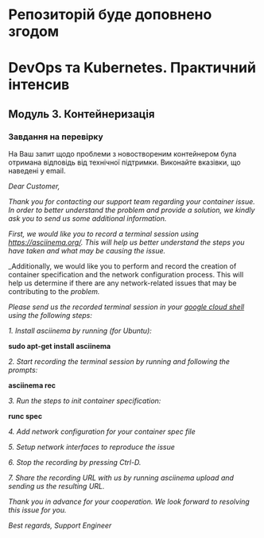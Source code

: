 # Репозиторій буде доповнено згодом

# DevOps та Kubernetes. Практичний інтенсив
## Модуль 3. Контейнеризація
### Завдання на перевірку


На Ваш запит щодо проблеми з новоствореним контейнером була отримана відповідь від технічної підтримки. Виконайте вказівки, що наведені у email.

_Dear Customer,_

_Thank you for contacting our support team regarding your container issue. In order to better understand the problem and provide a solution, we kindly ask you to send us some additional information._

_First, we would like you to record a terminal session using https://asciinema.org/. This will help us better understand the steps you have taken and what may be causing the issue._

_Additionally, we would like you to perform and record the creation of container specification and the network configuration process. This will help us determine if there are any network-related issues that may be contributing to the _problem._

_Please send us the recorded terminal session in your [google cloud shell](https://shell.cloud.google.com/) using the following steps:_

_1. Install asciinema by running (for Ubuntu):_

__sudo apt-get install asciinema__

_2. Start recording the terminal session by running and following the prompts:_

__asciinema rec__

_3. Run the steps to init container specification:_

__runc spec__

_4. Add network configuration for your container spec file_

_5. Setup network interfaces to reproduce the issue_

_6. Stop the recording by pressing Ctrl-D._

_7. Share the recording URL with us by running asciinema upload and sending us the resulting URL._

_Thank you in advance for your cooperation. We look forward to resolving this issue for you._

_Best regards,_
_Support Engineer_

